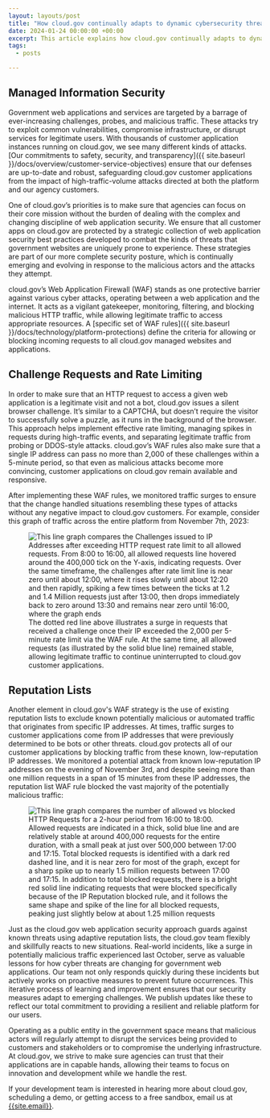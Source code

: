 ```yaml
---
layout: layouts/post
title: "How cloud.gov continually adapts to dynamic cybersecurity threats"
date: 2024-01-24 00:00:00 +00:00
excerpt: This article explains how cloud.gov continually adapts to dynamic cybersecurity threats.
tags:
  - posts

---
```


## Managed Information Security

Government web applications and services are targeted by a barrage of ever-increasing challenges, probes, and malicious traffic. These attacks try to exploit common vulnerabilities, compromise infrastructure, or disrupt services for legitimate users. 
With thousands of customer application instances running on cloud.gov, we see many different kinds of attacks. [Our commitments to safety, security, and transparency]({{ site.baseurl }}/docs/overview/customer-service-objectives) ensure that our defenses are up-to-date and robust, safeguarding cloud.gov customer applications from the impact of high-traffic-volume attacks directed at both the platform and our agency customers.

One of cloud.gov’s priorities is to make sure that agencies can focus on their core mission without the burden of dealing with the complex and changing discipline of web application security.  We ensure that all customer apps on cloud.gov are protected by a strategic collection of web application security best practices developed to combat the kinds of threats that government websites are uniquely prone to experience. These strategies are part of our more complete security posture, which is continually emerging and evolving in response to the malicious actors and the attacks they attempt.

cloud.gov’s Web Application Firewall (WAF) stands as one protective barrier against various cyber attacks, operating between a web application and the internet. It acts as a vigilant gatekeeper, monitoring, filtering, and blocking malicious HTTP traffic, while allowing legitimate traffic to access appropriate resources. A [specific set of WAF rules]({{ site.baseurl }}/docs/technology/platform-protections) define the criteria for allowing or blocking incoming requests to all cloud.gov managed websites and applications. 

## Challenge Requests and Rate Limiting

In order to make sure that an HTTP request to access a given web application is a legitimate visit and not a bot, cloud.gov issues a silent browser challenge. It’s similar to a CAPTCHA, but doesn’t require the visitor to successfully solve a puzzle, as it runs in the background of the browser. This approach helps implement effective rate limiting, managing spikes in requests during high-traffic events, and separating legitimate traffic from probing or DDOS-style attacks. cloud.gov’s WAF rules also make sure that a single IP address can pass no more than 2,000 of these challenges within a 5-minute period, so that even as malicious attacks become more convincing, customer applications on cloud.gov remain available and responsive.

After implementing these WAF rules, we monitored traffic surges to ensure that the change handled situations resembling these types of attacks without any negative impact to cloud.gov customers. For example, consider this graph of traffic across the entire platform from November 7th, 2023:

<figure class="content-image">
 <img alt="This line graph compares the Challenges issued to IP Addresses after exceeding HTTP request rate limit to all allowed requests. From 8:00 to 16:00, all allowed requests line hovered around the 400,000 tick on the Y-axis, indicating requests. Over the same timeframe, the challenges after rate limit line is near zero until about 12:00, where it rises slowly until about 12:20 and then rapidly, spiking a few times between the ticks at 1.2 and 1.4 Million requests just after 13:00, then drops immediately back to zero around 13:30 and remains near zero until 16:00, where the graph ends" src="{{ '/img/content/illustrationLowRepBlockedRequests@2x.png' | url }}" />
  <figcaption>The dotted red line above illustrates a surge in requests that received a challenge once their IP exceeded the 2,000 per 5-minute rate limit via the WAF rule. At the same time, all allowed requests (as illustrated by the solid blue line) remained stable, allowing legitimate traffic to continue uninterrupted to cloud.gov customer applications.</figcaption>
</figure>

## Reputation Lists

Another element in cloud.gov's WAF strategy is the use of existing reputation lists to exclude known potentially malicious or automated traffic that originates from specific IP addresses. At times, traffic surges to customer applications come from IP addresses that were previously determined to be bots or other threats. cloud.gov protects all of our customer applications by blocking traffic from these known, low-reputation IP addresses. We monitored a potential attack from known low-reputation IP addresses on the evening of November 3rd, and despite seeing more than one million requests in a span of 15 minutes from these IP addresses, the reputation list WAF rule blocked the vast majority of the potentially malicious traffic:

<figure class="content-image">
 <img alt="This line graph compares the number of allowed vs blocked HTTP Requests for a 2-hour period from 16:00 to 18:00. Allowed requests are indicated in a thick, solid blue line and are relatively stable at around 400,000 requests for the entire duration, with a small peak at just over 500,000 between 17:00 and 17:15. Total blocked requests is identified with a dark red dashed line, and it is near zero for most of the graph, except for a sharp spike up to nearly 1.5 million requests between 17:00 and 17:15. In addition to total blocked requests, there is a bright red solid line indicating requests that were blocked specifically because of the IP Reputation blocked rule, and it follows the same shape and spike of the line for all blocked requests, peaking just slightly below at about 1.25 million requests" src="{{ '/img/content/illustrationChallengeRequests@2x.png' | url }}" />
</figure>

Just as the cloud.gov web application security approach guards against known threats using adaptive reputation lists, the cloud.gov team flexibly and skillfully reacts to new situations. Real-world incidents, like a surge in potentially malicious traffic experienced last October, serve as valuable lessons for how cyber threats are changing for government web applications. Our team not only responds quickly during these incidents but actively works on proactive measures to prevent future occurrences. This iterative process of learning and improvement ensures that our security measures adapt to emerging challenges. We publish updates like these to reflect our total commitment to providing a resilient and reliable platform for our users. 

Operating as a public entity in the government space means that malicious actors will regularly attempt to disrupt the services being provided to customers and stakeholders or to compromise the underlying infrastructure. At cloud.gov, we strive to make sure agencies can trust that their applications are in capable hands, allowing their teams to focus on innovation and development while we handle the rest.

If your development team is interested in hearing more about cloud.gov, scheduling a demo, or getting access to a free sandbox, email us at [{{site.email}}](mailto:{{site.email}}).